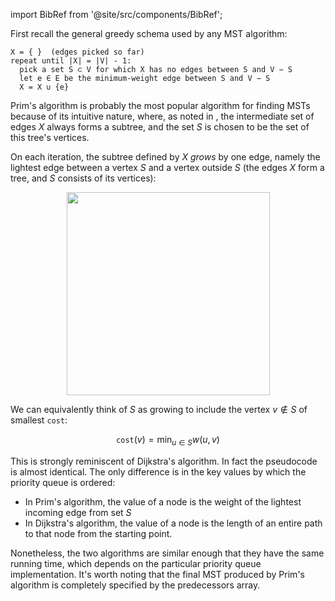 import BibRef from '@site/src/components/BibRef';

First recall the general greedy schema used by any MST algorithm:

```
X = { }  (edges picked so far)
repeat until |X| = |V| - 1:
  pick a set S ⊂ V for which X has no edges between S and V − S
  let e ∈ E be the minimum-weight edge between S and V − S
  X = X ∪ {e}
```

Prim's algorithm is probably the most popular algorithm for finding MSTs because of its intuitive nature, where, as noted in <BibRef id='DPV' pages='137'></BibRef>, the intermediate set of edges $X$ always forms a subtree, and the set $S$ is chosen to be the set of this tree's vertices.

On each iteration, the subtree defined by $X$ *grows* by one edge, namely the lightest edge between a vertex $S$ and a vertex outside $S$ (the edges $X$ form a tree, and $S$ consists of its vertices): 

<div align='center' className='centeredImageDiv'>
  <img width='325px' src={require('@site/static/img/templates/graphs/f23.png').default} />
</div>

We can equivalently think of $S$ as growing to include the vertex $v\not\in S$ of smallest `cost`:

$$
\texttt{cost}(v) = \min_{u\in S} w(u, v)
$$

This is strongly reminiscent of Dijkstra's algorithm. In fact the pseudocode is almost identical. The only difference is in the key values by which the priority queue is ordered:

- In Prim's algorithm, the value of a node is the weight of the lightest incoming edge from set $S$
- In Dijkstra's algorithm, the value of a node is the length of an entire path to that node from the starting point. 

Nonetheless, the two algorithms are similar enough that they have the same running time, which depends on the particular priority queue implementation. It's worth noting that the final MST produced by Prim's algorithm is completely specified by the predecessors array.